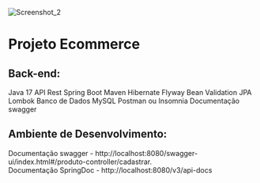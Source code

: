 ![Screenshot_2](https://github.com/adrianobarba/loja/assets/54551460/d5dd2e0f-aa1b-425a-87f9-6dcff744cc3b)
<h1>Projeto Ecommerce</h1>


<h2>Back-end:</h2>
Java 17
API Rest
Spring Boot
Maven
Hibernate
Flyway
Bean Validation
JPA
Lombok
Banco de Dados MySQL
Postman ou Insomnia
Documentação swagger

<h2>Ambiente de Desenvolvimento:</h2>
 Documentação swagger - http://localhost:8080/swagger-ui/index.html#/produto-controller/cadastrar.

<br>
Documentação SpringDoc - http://localhost:8080/v3/api-docs
